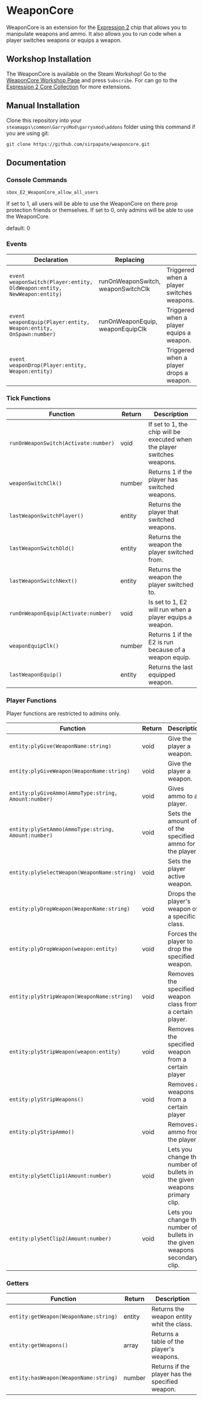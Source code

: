 # WeaponCore

WeaponCore is an extension for the [Expression 2][Expression 2] chip that allows you to manipulate weapons and ammo. It also allows you to run code when a player switches weapons or equips a weapon.

## Workshop Installation

The WeaponCore is available on the Steam Workshop! Go to the [WeaponCore Workshop Page][WeaponCore Workshop Page] and press `Subscribe`. For can go to the [Expression 2 Core Collection][Expression 2 Core Collection] for more extensions.

## Manual Installation

Clone this repository into your `steamapps\common\GarrysMod\garrysmod\addons` folder using this command if you are using git:

    git clone https://github.com/sirpapate/weaponcore.git

## Documentation

### Console Commands

`sbox_E2_WeaponCore_allow_all_users`

If set to 1, all users will be able to use the WeaponCore on there prop protection friends or themselves. If set to 0, only admins will be able to use the WeaponCore.

default: 0

### Events

| Declaration                                                             | Replacing                          |                                           |
|-------------------------------------------------------------------------|------------------------------------|-------------------------------------------|
| `event weaponSwitch(Player:entity, OldWeapon:entity, NewWeapon:entity)` | runOnWeaponSwitch, weaponSwitchClk | Triggered when a player switches weapons. |
| `event weaponEquip(Player:entity, Weapon:entity, OnSpawn:number)`       | runOnWeaponEquip, weaponEquipClk   | Triggered when a player equips a weapon.  |
| `event weaponDrop(Player:entity, Weapon:entity)`                        |                                    | Triggered when a player drops a weapon.   |

### Tick Functions
| Function                                             | Return | Description                                                                |
|------------------------------------------------------|--------|----------------------------------------------------------------------------|
| `runOnWeaponSwitch(Activate:number)`                 | void   | If set to 1, the chip will be executed when the player switches weapons.   |
| `weaponSwitchClk()`                                  | number | Returns 1 if the player has switched weapons.                              |
| `lastWeaponSwitchPlayer()`                           | entity | Returns the player that switched weapons.                                  |
| `lastWeaponSwitchOld()`                              | entity | Returns the weapon the player switched from.                               |
| `lastWeaponSwitchNext()`                             | entity | Returns the weapon the player switched to.                                 |
| `runOnWeaponEquip(Activate:number)`                  | void   | Is set to 1, E2 will run when a player equips a weapon.                    |
| `weaponEquipClk()`                                   | number | Returns 1 if the E2 is run because of a weapon equip.                      |
| `lastWeaponEquip()`                                  | entity | Returns the last equipped weapon.                                          |

### Player Functions

Player functions are restricted to admins only.

| Function                                             | Return | Description                                                                |
|------------------------------------------------------|--------|----------------------------------------------------------------------------|
| `entity:plyGive(WeaponName:string)`                  | void   | Give the player a weapon.                                                  |
| `entity:plyGiveWeapon(WeaponName:string)`            | void   | Give the player a weapon.                                                  |
| `entity:plyGiveAmmo(AmmoType:string, Amount:number)` | void   | Gives ammo to a player.                                                    |
| `entity:plySetAmmo(AmmoType:string, Amount:number)`  | void   | Sets the amount of of the specified ammo for the player.                   |
| `entity:plySelectWeapon(WeaponName:string)`          | void   | Sets the player active weapon.                                             |
| `entity:plyDropWeapon(WeaponName:string)`            | void   | Drops the player's weapon of a specific class.                             |
| `entity:plyDropWeapon(weapon:entity)`                | void   | Forces the player to drop the specified weapon.                            |
| `entity:plyStripWeapon(WeaponName:string)`           | void   | Removes the specified weapon class from a certain player.                  |
| `entity:plyStripWeapon(weapon:entity)`               | void   | Removes the specified weapon from a certain player                         |
| `entity:plyStripWeapons()`                           | void   | Removes all weapons from a certain player                                  |
| `entity:plyStripAmmo()`                              | void   | Removes all ammo from the player.                                          |
| `entity:plySetClip1(Amount:number)`                  | void   | Lets you change the number of bullets in the given weapons primary clip.   |
| `entity:plySetClip2(Amount:number)`                  | void   | Lets you change the number of bullets in the given weapons secondary clip. |

### Getters

| Function                                             | Return | Description                                                                |
|------------------------------------------------------|--------|----------------------------------------------------------------------------|
| `entity:getWeapon(WeaponName:string)`                | entity | Returns the weapon entity whit the class.                                  |
| `entity:getWeapons()`                                | array  | Returns a table of the player's weapons.                                   |
| `entity:hasWeapon(WeaponName:string)`                | number | Returns if the player has the specified weapon.                            |

[WeaponCore Workshop Page]: <https://steamcommunity.com/sharedfiles/filedetails/?id=452197127>
[Expression 2 Core Collection]: <https://steamcommunity.com/workshop/filedetails/?id=726399057>
[Expression 2]: <https://github.com/wiremod/wire/wiki/Expression-2>